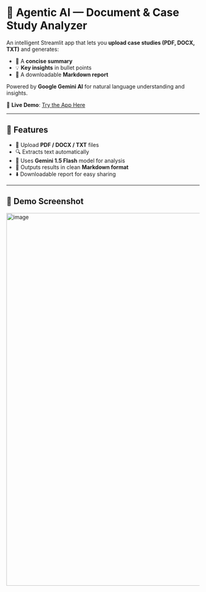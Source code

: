# 🧭 Agentic AI — Document & Case Study Analyzer

An intelligent Streamlit app that lets you **upload case studies (PDF, DOCX, TXT)** and generates:
- 📌 A **concise summary**  
- 💡 **Key insights** in bullet points  
- 📝 A downloadable **Markdown report**

Powered by **Google Gemini AI** for natural language understanding and insights.

🔗 **Live Demo**: [Try the App Here](https://document-or-case-study-analyser-6f6ncjnyhgd2qnn48dvdxg.streamlit.app/)

---

## 🚀 Features

- 📂 Upload **PDF / DOCX / TXT** files  
- 🔍 Extracts text automatically  
- 🤖 Uses **Gemini 1.5 Flash** model for analysis  
- 🎯 Outputs results in clean **Markdown format**  
- ⬇️ Downloadable report for easy sharing  

---

## 📸 Demo Screenshot
<img width="1919" height="970" alt="image" src="https://github.com/user-attachments/assets/d28b757c-a5b5-4c0a-9a90-7ba9b6bf95af" />
